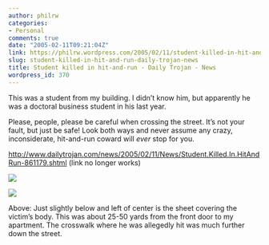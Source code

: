 ```yaml
---
author: philrw
categories:
- Personal
comments: true
date: "2005-02-11T09:21:04Z"
link: https://philrw.wordpress.com/2005/02/11/student-killed-in-hit-and-run-daily-trojan-news/
slug: student-killed-in-hit-and-run-daily-trojan-news
title: Student killed in hit-and-run - Daily Trojan - News
wordpress_id: 370
---
```


This was a student from my building. I didn’t know him, but apparently he was a doctoral business student in his last year.

Please, people, please be careful when crossing the street. It’s not your fault, but just be safe! Look both ways and never assume any crazy, inconsiderate, hit-and-run coward will _ever_ stop for you.

http://www.dailytrojan.com/news/2005/02/11/News/Student.Killed.In.HitAndRun-861179.shtml (link no longer works)

![](/images/02-10-05_1723.jpg)

![](/images/02-10-05_1724.jpg)

Above: Just slightly below and left of center is the sheet covering the victim’s body. This was about 25-50 yards from the front door to my apartment. The crosswalk where he was allegedly hit was much further down the street.
